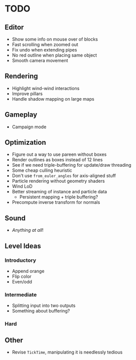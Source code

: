 # TODO
## Editor
- Show some info on mouse over of blocks
- Fast scrolling when zoomed out
- Fix undo when extending pipes
- No red outline when placing same object
- Smooth camera movement

## Rendering
- Highlight wind-wind interactions
- Improve pillars
- Handle shadow mapping on large maps

## Gameplay
- Campaign mode

## Optimization
- Figure out a way to use pareen without boxes
- Render outlines as boxes instead of 12 lines
- See if we need triple-buffering for update/draw threading
- Some cheap culling heuristic
- Don't use `from_euler_angles` for axis-aligned stuff
- Particle rendering without geometry shaders
- Wind LoD
- Better streaming of instance and particle data
    - Persistent mapping + triple buffering?
- Precompute inverse transform for normals

## Sound
 - _Anything at all_!

## Level Ideas
### Introductory
- Append orange
- Flip color
- Even/odd

### Intermediate
- Splitting input into two outputs
- Something about buffering?

### Hard

## Other
- Revise `TickTime`, manipulating it is needlessly tedious
